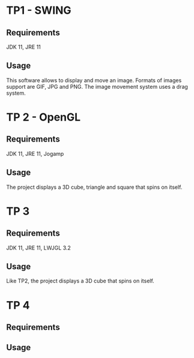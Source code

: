 # TP1 - SWING
## Requirements
JDK 11, JRE 11
## Usage
This software allows to display and move an image. Formats of images support are GIF, JPG and PNG. The image movement system uses a drag system.
# TP 2 - OpenGL
## Requirements
JDK 11, JRE 11, Jogamp
## Usage
The project displays a 3D cube, triangle and square that spins on itself. 

# TP 3
## Requirements
JDK 11, JRE 11, LWJGL 3.2
## Usage
Like TP2, the project displays a 3D cube that spins on itself.
# TP 4
## Requirements
## Usage